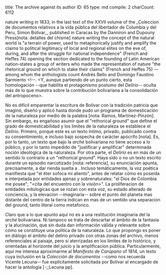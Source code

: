 title:          The archive against its author
ID:             65
type:           md
compile:        2
charCount:      6112


<!-- 
Como toda lectura del --> nature writing<!-- bolivariano [nota: ejemplos], la mía parte de _Mi delirio sobre el Chimborazo_: un poema en prosa de <palabras> que cabe en una o dos páginas según la edición. No se conoce el original pero se especula que fue redactado en 1822 en <Ecuador>. Formó parte de los papeles privados de Bolívar, cuya destrucción Bolívar ordenó a su lugarteniente Laurence Florencio O'Leary. Se hizo público por primera vez en--> in 1833,  in the last text of the XXVII volume of the _Coleccion de documentos relativos a la vida pública del libertador de Columbia y del Peru, Simon Bolivar_, published in Caracas by the Danniron and Dupouny Press[nota: detalles del chisme]<!-- Fue el primer tomo de esta colección publicado tras la muerte de Bolívar.

_Mi delirio sobre el Chimborazo_ es el único ejemplar de "escritura creativa" en el archivo del Libertador. Quizá por eso, a pesar de su breve extensión, condensa la paradójica --y poco visible-- tensión que recorre el archivo bolivariano. Como indica Derrida < cita, glosa >. Sin embargo, la _arché_ que ordena la amplia y dispersa materia verbal emanada de la autoria de Bolivar, _no_ es la de Bolívar, sino la de sus detractores. Pues si bien Bolivar llegó a ser --precisamente alrededor del año en que habría escrito el _Delirio_-- uno de los hombres más populares y poderosos de América, es sabido que al final de su vida  se encontró desplazado de sus posiciones de poder, al tiempo que su proyecto político naufragaba [;;Lynch pp, ;;AcostaSaignes pp, ;;Mijares pp, ;;PinoIturrieta pp]. Del mismo modo, tras su muerte, la _arché_ que organizó su propio legado documental no fue la suya sino la de quienes, adversándolo, gobernaron los estados-nación resultantes del desmembramiento de su proyecto, la llamada Gran Colombia --Ecuador, Venezuela, Panamá y la Colombia actual, con algunas zonas de Perú y Guyana [nota: referencia a varios artículos en Zotero]. <remate: en el archivo de Bolívar no solo se baten a duelo la arché del Estado que lo ordena y las fuerzas desestabilizadoras que lo habitan, sino la arché de un Estado supranacional disuelto, y la arché de una serie de estados-nación que mistifican al primero para reafirmar su disolución. [2](#ftn8)


El --> grounbreaking study <!-- de Germán Carrera Damas, _El culto a Bolívar_, demuestra cómo las políticas de la memoria heroica "bolivariana" en Venezuela no solo difieren del discurso y el proyecto del Simón Bolívar histórico, sino que abiertamente los contradicen [-;;CarreraDamas pp, pp]. En un sentido más específico --y a la vez más general-- yo planteo que el --> nature writing <!-- de Bolívar ha sido silenciada en unas zonas y saturada en otras para emparentarlo con una tradición latinoamericana y latinoamericanista en la que --> the concept of the natural world is "a terrain of power, used to metaphorically justify and amplify the claims to political legitimacy of local and regional elites on the eve of, during, and after the struggle for national independence" (French and Heffes 74) <!--La definición pertenece al Latin American Eco-cultural Reader, que en 2020 publicó una nueva traducción del poema de Bolívar, junto a textos y fragmentos del nature writing latinoamericano-->opening the section dedicated to the founding of Latin American nation-states<!--. A partir del _Delirio_, los antólogos proponen que Bolívar pertenece a --> a group of writers who made the representation of nature "the rhetorical ground on which to stake their claims" (French and Heffes 75) -–among whom the anthologists count Andrés Bello and Domingo Faustino Sarmiento <!--.  <Y, aunque partiendo de un punto cierto, esta homologación --que habilita el protagonismo postumo del _Delirio_-- oculta más de lo que muestra sobre la contribución bolivariana a la consolidación del antropoceno>.

No es difícil emparentar la escritura de Bolívar con la tradición patricia que imaginó, diseñó y aplicó hasta donde pudo un programa de domesticación de la naturaleza por medio de la palabra [nota: Ramos, Martínez-Pinzón]. Sin embargo, es engañoso asumir que el "rethorical ground" que define el grado de domesticabilidad y los límites de la naturaleza se establece el _Delirio_. Primero, porque este es un texto íntimo, privado, publicado contra su consentimiento, e incluso bajo sospecha de carácter apócrifo [nota]. Es, por lo tanto, un texto que bajo la _arché_ bolivariana no tiene acceso a lo público, y por lo tanto impedido de "justificar y amplificar" determinada noción ideológica de la naturaleza. Por otra parte, el _Delirio_ es en más de un sentido lo contrario a un "rethorical *ground*". Haya sido o no un texto escrito durante un episodio narcotizado [nota: referencia], su enunciación apunta, precisamente, a dar rienda suelta a <glosa del diccionario>. Incluso temáticamente, la voz poética manifiesta que "el éter sofoca mi aliento", antes de relatar cómo es poseída e interpelada por entidades ajenas y sobrenaturales: "el Dios de Colombia me posee"; "<cita del encuentro con la visión>". La proliferacion de entidades mitologicas que se rozan con esta voz, su estado alterado de conciencia, y la elevacion --imaginaria-- sobre el punto del planeta mas distante del centro de la tierra indican en mas de un sentido una separacion del ground, tanto literal como metaforico. 

Claro que a lo que apunto aquí no es a una restitución imaginaria del la *arché* bolivariana. Ni tampoco se trata de descartar el ámbito de la fantasia y la alucinación, que sin duda dan información válida y relevante sobre cómo se constituye una politica de la naturaleza. Lo que propongo es poner en diálogo el ámbito del delirio privado con otras zonas del archivo, menos referenciales al paisaje, pero sí aterrizadas en los límites de lo histórico, y orientadas al horizonte del juicio y la amplificacion pública. Particularmente, aquí me interesa aproximarme al _Manifesto de Carúpano_ of 1814, un texto cuya inclusión en la *Colección de documentos* --como nos recuerda Vicente Lecuna-- fue explícitamente solicitada por Bolívar al encargado de hacer la antología [-;;Lecuna pp].
